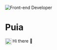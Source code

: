 ![Front-end Developer](https://images.unsplash.com/photo-1500261940006-86bb61e51e52?q=80&w=2070&auto=format&fit=crop&ixlib=rb-4.0.3&ixid=M3wxMjA3fDB8MHxwaG90by1wYWdlfHx8fGVufDB8fHx8fA%3D%3D)

# Puia

Hi there 👋
<a href="https://x.com/puiadotdev">
  <img align="left" width="21px" src="https://banner2.cleanpng.com/20240119/sut/transparent-x-logo-logo-brand-identity-company-organization-black-background-white-x-logo-for-1710916376217.webp" />
</a>



